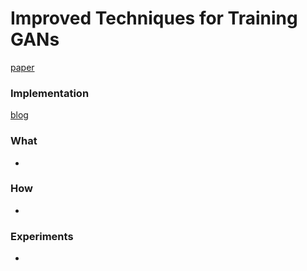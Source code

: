 # Improved Techniques for Training GANs
[paper](http://science.sciencemag.org/content/360/6394/1204)


### Implementation
[blog](https://deepmind.com/blog/neural-scene-representation-and-rendering/)
### What

- 

### How
- 

### Experiments
- 
